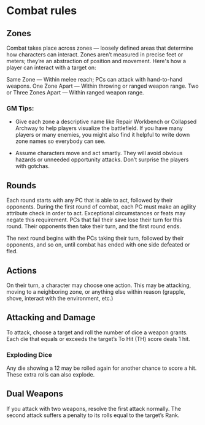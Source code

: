 # Combat rules

## Zones

Combat takes place across zones — loosely defined areas that determine how characters can interact.
Zones aren’t measured in precise feet or meters; they’re an abstraction of position and movement. Here's how a player can interact with a target on:

Same Zone — Within melee reach; PCs can attack with hand-to-hand weapons.
One Zone Apart — Within throwing or ranged weapon range.
Two or Three Zones Apart — Within ranged weapon range.

### GM Tips: 

- Give each zone a descriptive name like Repair Workbench or Collapsed Archway to help players visualize the battlefield. If you have many players or many enemies, you might also find it helpful to write down zone names so everybody can see.

- Assume characters move and act smartly. They will avoid obvious hazards or unneeded opportunity attacks. Don’t surprise the players with gotchas.

## Rounds

Each round starts with any PC that is able to act, followed by their opponents. During the first round of combat, each PC must make an agility attribute check in order to act. Exceptional circumstances or feats may negate this requirement. PCs that fail their save lose their turn for this round. Their opponents then take their turn, and the first round ends.

The next round begins with the PCs taking their turn, followed by their opponents, and so on, until combat has ended with one side defeated or fled.

## Actions

On their turn, a character may choose one action. This may be attacking, moving to a neighboring zone, or anything else within reason (grapple, shove, interact with the environment, etc.)

## Attacking and Damage

To attack, choose a target and roll the number of dice a weapon grants. Each die that equals or exceeds the target’s To Hit (TH) score deals 1 hit.

### Exploding Dice

Any die showing a 12 may be rolled again for another chance to score a hit. These extra rolls can also explode.


## Dual Weapons

If you attack with two weapons, resolve the first attack normally. The second attack suffers a penalty to its rolls equal to the target’s Rank.